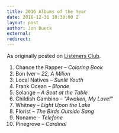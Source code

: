 ```yaml
---
title: 2016 Albums of the Year
date: 2016-12-31 10:30:00 Z
layout: post
author: Jon Dueck
external:
redirect:
---
```


As originally posted on [Listeners Club](https://listenersclub.ca/2016/).

1. Chance the Rapper – *Coloring Book*
2. Bon Iver – *22, A Milion*
3. Local Natives – *Sunlit Youth*
4. Frank Ocean – *Blonde*
5. Solange – *A Seat at the Table*
6. Childish Gambino – *"Awaken, My Love!"*
7. Whitney – *Light Upon the Lake*
8. Florist – *The Birds Outside Sang*
9. Noname – *Telefone*
10. Pinegrove – *Cardinal*
